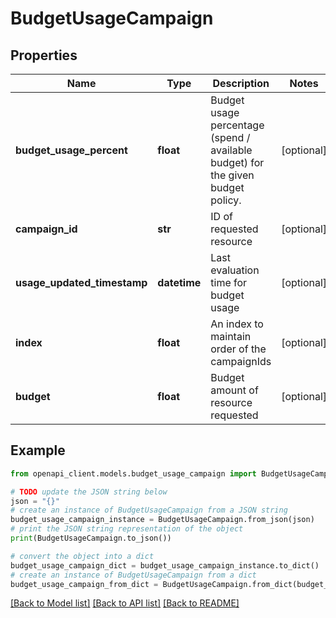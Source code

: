 # BudgetUsageCampaign


## Properties

Name | Type | Description | Notes
------------ | ------------- | ------------- | -------------
**budget_usage_percent** | **float** | Budget usage percentage (spend / available budget) for the given budget policy. | [optional] 
**campaign_id** | **str** | ID of requested resource | [optional] 
**usage_updated_timestamp** | **datetime** | Last evaluation time for budget usage | [optional] 
**index** | **float** | An index to maintain order of the campaignIds | [optional] 
**budget** | **float** | Budget amount of resource requested | [optional] 

## Example

```python
from openapi_client.models.budget_usage_campaign import BudgetUsageCampaign

# TODO update the JSON string below
json = "{}"
# create an instance of BudgetUsageCampaign from a JSON string
budget_usage_campaign_instance = BudgetUsageCampaign.from_json(json)
# print the JSON string representation of the object
print(BudgetUsageCampaign.to_json())

# convert the object into a dict
budget_usage_campaign_dict = budget_usage_campaign_instance.to_dict()
# create an instance of BudgetUsageCampaign from a dict
budget_usage_campaign_from_dict = BudgetUsageCampaign.from_dict(budget_usage_campaign_dict)
```
[[Back to Model list]](../README.md#documentation-for-models) [[Back to API list]](../README.md#documentation-for-api-endpoints) [[Back to README]](../README.md)


